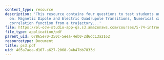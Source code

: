 ```yaml
---
content_type: resource
description: 'This resource contains four questions to test students understanding
  on: Magnetic Dipole and Electric Quadrupole Transitions, Numerical calculation of
  correlation function from a trajectory...'
file: https://ol-ocw-studio-app-qa.s3.amazonaws.com/courses/5-74-introductory-quantum-mechanics-ii-spring-2004/405a7aead167a627206894b47bb7833d_ps3.pdf
file_type: application/pdf
parent_uid: 67865e70-350c-5eea-4eb0-2d6dc13a2162
resourcetype: Document
title: ps3.pdf
uid: 405a7aea-d167-a627-2068-94b47bb7833d
---
```


